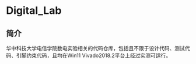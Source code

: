 # Digital_Lab

## 简介

华中科技大学电信学院数电实验相关的代码仓库，包括且不限于设计代码、测试代码、引脚约束代码，且均在Win11 Vivado2018.2平台上经过实测可运行。
